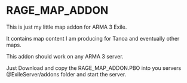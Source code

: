 # RAGE_MAP_ADDON
This is just my little map addon for ARMA 3 Exile. 

It contains map content I am producing for Tanoa and eventually other maps. 

This addon should work on any ARMA 3 server.

Just Download and copy the RAGE_MAP_ADDON.PBO into you servers @ExileServer/addons folder and start the server.
